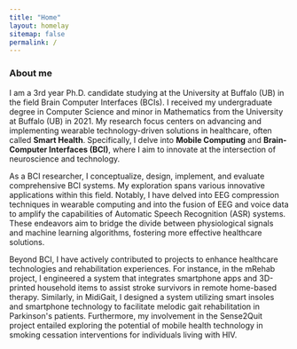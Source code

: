 ```yaml
---
title: "Home"
layout: homelay
sitemap: false
permalink: /
---
```


### About me

I am a 3rd year Ph.D. candidate studying at the University at Buffalo (UB) in the field Brain Computer Interfaces (BCIs). I received my undergraduate degree in Computer Science and minor in Mathematics from the University at Buffalo (UB) in 2021. My research focus centers on advancing and implementing wearable technology-driven solutions in healthcare, often called **Smart Health**. Specifically, I delve into **Mobile Computing** and **Brain-Computer Interfaces (BCI)**, where I aim to innovate at the intersection of neuroscience and technology. 

As a BCI researcher, I conceptualize, design, implement, and evaluate comprehensive BCI systems. My exploration spans various innovative applications within this field. Notably, I have delved into EEG compression techniques in wearable computing and into the fusion of EEG and voice data to amplify the capabilities of Automatic Speech Recognition (ASR) systems. These endeavors aim to bridge the divide between physiological signals and machine learning algorithms, fostering more effective healthcare solutions.

Beyond BCI, I have actively contributed to projects to enhance healthcare technologies and rehabilitation experiences. For instance, in the mRehab project, I engineered a system that integrates smartphone apps and 3D-printed household items to assist stroke survivors in remote home-based therapy. Similarly, in MidiGait, I designed a system utilizing smart insoles and smartphone technology to facilitate melodic gait rehabilitation in Parkinson's patients. Furthermore, my involvement in the Sense2Quit project entailed exploring the potential of mobile health technology in smoking cessation interventions for individuals living with HIV. 